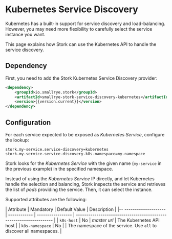 # Kubernetes Service Discovery

Kubernetes has a built-in support for service discovery and load-balancing.
However, you may need more flexibility to carefully select the service instance you want.

This page explains how Stork can use the Kubernetes API to handle the service discovery.

## Dependency

First, you need to add the Stork Kubernetes Service Discovery provider:

```xml
<dependency>
    <groupId>io.smallrye.stork</groupId>
    <artifactId>smallrye-stork-service-discovery-kubernetes</artifactId>
    <version>{{version.current}}</version>
</dependency>
```

## Configuration

For each service expected to be exposed as _Kubernetes Service_, configure the lookup:

```properties
stork.my-service.service-discovery=kubernetes
stork.my-service.service-discovery.k8s-namespace=my-namespace
```

Stork looks for the _Kubernetes Service_ with the given name (`my-service` in the previous example) in the specified namespace.

Instead of using the _Kubernetes Service_ IP directly, and let Kubernetes handle the selection and balancing, Stork inspects the service and retrieves the list of _pods_ providing the service.
Then, it can select the instance.


Supported attributes are the following:

| Attribute              | Mandatory    | Default Value     | Description                                                         |
|-- -------------------- | ------------ | ----------------- | ------------------------------------------------------------------- |
| `k8s-host`             | No           | _master url_      | The Kubernetes API host                                             |
| `k8s-namespace`        | No           |                   | The namespace of the service. Use `all` to discover all namespaces. |